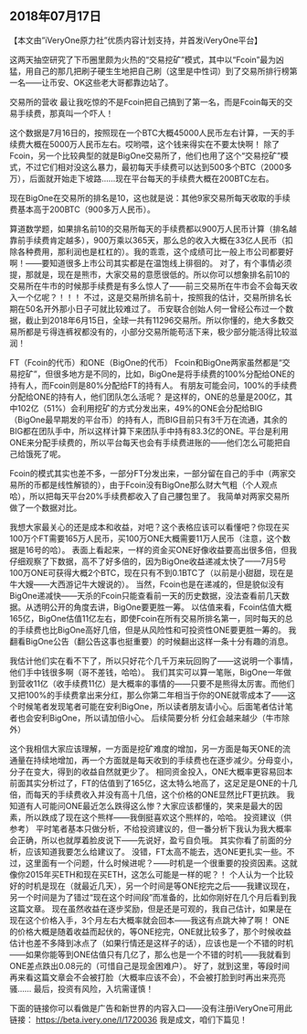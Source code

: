 2018年07月17日
----

​【本文由”iVeryOne原力社”优质内容计划支持，并首发iVeryOne平台】

这两天抽空研究了下币圈里颇为火热的“交易挖矿”模式，其中以“Fcoin”最为凶猛，用自己的那几把刷子硬生生地把自己刷（这里是中性词）到了交易所排行榜第一名——让币安、OK这些老大哥都靠边站了。


交易所的营收
最让我吃惊的不是Fcoin把自己搞到了第一名，而是Fcoin每天的交易手续费，那真叫一个吓人！


这个数据是7月16日的，按照现在一个BTC大概45000人民币左右计算，一天的手续费大概在5000万人民币左右。哎哟喂，这个钱来得实在不要太快啊！
除了Fcoin，另一个比较典型的就是BigOne交易所了，他们也用了这个“交易挖矿”模式，不过它们相对没这么暴力，最初每天手续费可以达到500多个BTC（2000多万），后面就开始走下坡路……现在平台每天的手续费大概在200BTC左右。


现在BigOne在交易所的排名是10，这也就是说：其他9家交易所每天收取的手续费基本高于200BTC（900多万人民币）。

算道数学题，如果排名前10的交易所每天的手续费都以900万人民币计算（排名越靠前手续费肯定越多），900万乘以365天，那么总的收入大概在33亿人民币（扣除各种费用，那利润也是杠杠的）。我的乖乖，这个成绩可比一般上市公司都要好啊！——要知道很多上市公司其实都是在温饱线上徘徊的。
对了，有个事情必须提，那就是，现在是熊市，大家交易的意愿很低的。所以你可以想象排名前10的交易所在牛市的时候那手续费是有多么惊人了——前三交易所在牛市会不会每天收入一个亿呢？！！！
不过，这是交易所排名前十，按照我的估计，交易所排名长期在50名开外那小日子可就比较难过了。
币安联合创始人何一曾经公布过一个数据，截止到2018年6月15日，全球一共有11296交易所。所以你懂的，绝大多数交易所都是亏得连裤衩都没有的，小部分交易所能苟活下来，极少部分能活得比较滋润！


FT（Fcoin的代币）和ONE（BigOne的代币）
Fcoin和BigOne两家虽然都是“交易挖矿”，但很多地方是不同的，比如，BigOne是将手续费的100%分配给ONE的持有人，而Fcoin则是80%分配给FT的持有人。
有朋友可能会问，100%的手续费分配给ONE的持有人，他们团队怎么活呢？
是这样的，ONE的总量是200亿，其中102亿（51%）会利用挖矿的方式分发出来，49%的ONE会分配给BIG（BigOne最早期发的平台币）的持有人，而BIG目前只有3千万在流通，其余的BIG都在团队手中，所以这样计算下来团队手中持有83.3亿的ONE。平台是利用ONE来分配手续费的，所以平台每天也会有手续费进账的——他们怎么可能把自己给饿死了呢。


Fcoin的模式其实也差不多，一部分FT分发出来，一部分留在自己的手中（两家交易所的币都是线性解锁的），由于Fcoin没有BigOne那么财大气粗（个人观点哈），所以把每天平台20%手续费都收入了自己腰包里了。
我简单对两家交易所做了一个数据对比。


我想大家最关心的还是成本和收益，对吧？这个表格应该可以看懂吧？你现在买100万个FT需要165万人民币，买100万ONE大概需要11万人民币（注意，这个数据是16号的哈）。
表面上看起来，一样的资金买ONE好像收益要高出很多倍，但我仔细观察了下数据，高不了好多倍的，因为BigOne收益递减太快了——7月5号100万ONE可获得大概2个BTC，现在只有不到0.1BTC了（以前是小甜甜，现在是牛大嫂——大西游记牛大嫂说的）。
当然，Fcoin也是在递减的，但是貌似没有BigOne递减快——天杀的Fcoin只能查看前一天的历史数据，没法查看前几天数据。从透明公开的角度去讲，BigOne要更胜一筹。
以估值来看，Fcoin估值大概165亿，BigOne估值11亿左右，即使Fcoin在所有交易所排名第一，同时每天的总的手续费也比BigOne高好几倍，但是从风险性和可投资性ONE要更胜一筹的。
我翻看BigOne公告（翻公告这事也挺重要）的时候翻出这样一条十分有趣的消息。


我估计他们实在看不下了，所以只好花个几千万来玩回购了——这说明一个事情，他们手中钱很多啊（哥不差钱，哈哈）。
我们其实可以算一笔账，BigOne一年做到营收11亿（收手续费11亿）是大概率的事情的——只要不是熊得太厉害。而他们又把100%的手续费拿出来分红，那么你第二年相当于你的ONE就零成本了——这个时候笔者发现笔者可能在安利BigOne，所以读者朋友请小心。后面笔者估计笔者也会安利BigOne，所以请加倍小心。
后续简要分析
分红会越来越少（牛市除外）

这个我相信大家应该理解，一方面是挖矿难度的增加，另一方面是每天ONE的流通量在持续地增加，再一个方面就是每天收到的手续费也在逐步减少。分母变小，分子在变大，得到的收益自然就更少了。
相同资金投入，ONE大概率更容易回本
前面其实分析过了，FT的估值到了165亿，这太特么地高了，这足足是ONE的十几倍，而每天的手续费收入并没有高十几倍，这个价格的ONE显然比FT更抗跌。
我知道有人可能问ONE最近怎么跌得这么惨？大家应该都懂的，笑来是最大的因素，所以跌成了现在这个熊样——我倒挺喜欢这个熊样的，哈哈。
投资建议（供参考）
平时笔者基本只做分析，不给投资建议的，但一番分析下我认为我大概率会正确，所以也就厚着脸皮说下——先说好，盈亏自负哦。
其实你看了前面的分析，应该知道我要怎么给建议了。
没错，FT太高不能去，选ONE更扎实一些。不过，这里面有一个问题，什么时候进呢？——时机是一个很重要的投资因素。这就像你2015年买ETH和现在买ETH，这怎么可能是一样的呢？！
个人认为一个比较好的时机是现在（就最近几天），另一个时间是等ONE挖完之后——我建议现在，另一个时间是为了错过“现在这个时间段”而准备的，比如你刚好在几个月后看到我这篇文章。
现在虽然收益在逐步奖励，但是还是可观的，我自己估计，如果是在现在这个价格入手，3个月左右大概率就会回本——我这有点跳大神了啊！
ONE的价格大概是随着收益而起伏的，等ONE挖完，ONE就比较多了，那个时候收益估计也差不多降到冰点了（如果行情还是这样子的话），应该也是一个不错的时机——如果你能等到ONE估值只有几亿了，那么也是一个不错的时机——我就看到ONE差点跌出0.08元的（可惜自己是现金困难户）。
好了，就到这里，等段时间再来看这篇文章会不会被打脸（大概率应该不会），不会被打脸到时再出来亮亮骚……
最后，投资有风险，入坑需谨慎！

下面的链接你可以看做是广告和新世界的内容入口——没有注册iVeryOne可用此链接：
https://beta.ivery.one/I/1720036
我是成文，咱们下篇见！
